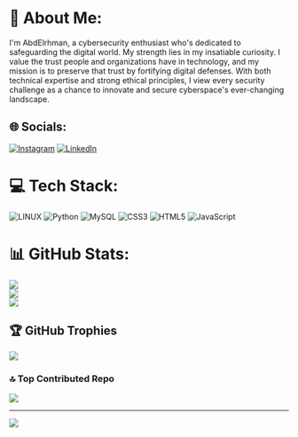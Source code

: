 # 💫 About Me:
I'm AbdElrhman, a cybersecurity enthusiast who's dedicated to safeguarding the digital world. My strength lies in my insatiable curiosity. I value the trust people and organizations have in technology, and my mission is to preserve that trust by fortifying digital defenses. With both technical expertise and strong ethical principles, I view every security challenge as a chance to innovate and secure cyberspace's ever-changing landscape.


## 🌐 Socials:
[![Instagram](https://img.shields.io/badge/Instagram-%23E4405F.svg?logo=Instagram&logoColor=white)](https://instagram.com/abdhajahmed) [![LinkedIn](https://img.shields.io/badge/LinkedIn-%230077B5.svg?logo=linkedin&logoColor=white)]([[https://linkedin.com/in/abdelrhamn-alhajahmed](https://www.linkedin.com/in/abdelrhamn-alhajahmed-96420b293/)](https://www.linkedin.com/in/abdelrhamn-alhajahmed-96420b293/)) 

# 💻 Tech Stack:
![LINUX](https://img.shields.io/badge/Linux-FCC624?style=for-the-badge&logo=linux&logoColor=black) ![Python](https://img.shields.io/badge/python-3670A0?style=for-the-badge&logo=python&logoColor=ffdd54) ![MySQL](https://img.shields.io/badge/mysql-%2300f.svg?style=for-the-badge&logo=mysql&logoColor=white)  ![CSS3](https://img.shields.io/badge/css3-%231572B6.svg?style=for-the-badge&logo=css3&logoColor=white) ![HTML5](https://img.shields.io/badge/html5-%23E34F26.svg?style=for-the-badge&logo=html5&logoColor=white) ![JavaScript](https://img.shields.io/badge/javascript-%23323330.svg?style=for-the-badge&logo=javascript&logoColor=%23F7DF1E)    
# 📊 GitHub Stats:
![](https://github-readme-stats.vercel.app/api?username=abdelrhman-alhajahmed&theme=jolly&hide_border=false&include_all_commits=true&count_private=true)<br/>
![](https://github-readme-streak-stats.herokuapp.com/?user=abdelrhman-alhajahmed&theme=jolly&hide_border=false)<br/>
![](https://github-readme-stats.vercel.app/api/top-langs/?username=abdelrhman-alhajahmed&theme=jolly&hide_border=false&include_all_commits=true&count_private=true&layout=compact)

## 🏆 GitHub Trophies
![](https://github-profile-trophy.vercel.app/?username=abdelrhman-alhajahmed&theme=juicyfresh&no-frame=false&no-bg=false&margin-w=4)

### 🔝 Top Contributed Repo
![](https://github-contributor-stats.vercel.app/api?username=abdelrhman-alhajahmed&limit=5&theme=juicyfresh&combine_all_yearly_contributions=true)

---
[![](https://visitcount.itsvg.in/api?id=abdelrhman-alhajahmed&icon=4&color=8)](https://visitcount.itsvg.in)

<!-- Proudly created with GPRM ( https://gprm.itsvg.in ) -->

